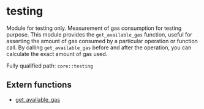 # testing

Module for testing only. Measurement of gas consumption for testing purpose.  This module provides the `get_available_gas` function, useful for asserting the amount of gas consumed by a particular operation or function call. By calling `get_available_gas` before and after the operation, you can calculate the exact amount of gas used.

Fully qualified path: `core::testing`

## Extern functions

- [get_available_gas](./core-testing-get_available_gas.md)

